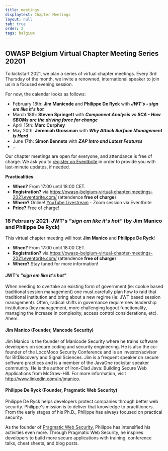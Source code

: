 ```yaml
---
title: meetings
displaytext: Chapter Meetings
layout: null
tab: true
order: 2
tags: belgium
---
```

## OWASP Belgium Virtual Chapter Meeting Series 20201
To kickstart 2021, we plan a series of virtual chapter meetings. Every 3rd Thursday of the month, we invite a renowned, international speaker to join us in a focused evening session.

For now, the calendar looks as follows:
* February 18th: **Jim Manicode** and **Philippe De Ryck** with ***JWT's  - sign em like it's hot***
* March 18th: **Steven Springett** with ***Component Analysis vs SCA - How SBOMs are the driving force for change***
* April 15th: **Marc Curphey**
* May 20th: **Jeremiah Grossman** with ***Why Attack Surface Management is Hard***
* June 17th: **Simon Bennets** with ***ZAP Intro and Latest Features***
* ...

Our chapter meetings are open for everyone, and attendance is free of charge. We ask you to [register on Eventbrite](https://owasp-belgium-virtual-chapter-meetings-2021.eventbrite.com/) in order to provide you with last-minute updates, if needed.

**Practicalities**:
* **When?** From 17:00 until 18:00 CET.
* **Registration?** via <https://owasp-belgium-virtual-chapter-meetings-2021.eventbrite.com/> (attendence **free of charge**)
* **Where?** Online! [YouTube Livestream](https://www.youtube.com/watch?v=yZoF2wNG78c) - Zoom session via Eventbrite
* **Price?** Free of charge!

### 18 February 2021: JWT's *"sign em like it's hot"* (by Jim Manico and Philippe De Ryck)
This virtual chapter meeting will host **Jim Manico** and **Philippe De Ryck**!
* **When?** From 17:00 until 18:00 CET.
* **Registration?** via <https://owasp-belgium-virtual-chapter-meetings-2021.eventbrite.com/> (attendence **free of charge**)
* **Where?** Stay tuned for more information!

#### JWT's *"sign em like it's hot"*

When needing to overtake an existing form of government (ie: cookie based traditional session management) one must carefully plan how to raid that traditional institution and bring about a new regime (ie: JWT based session management). Often, radical shifts in governance require new leadership institutions (key management, more challenging logout functionality, managing the increase in complexity, access control considerations, etc). Ahem.

#### Jim Manico (Founder, Mancode Security)
Jim Manico is the founder of Manicode Security where he trains software developers on secure coding and security engineering. He is also the co-founder of the LocoMoco Security Conference and is an investor/advisor for BitDiscovery and Signal Sciences. Jim is a frequent speaker on secure software practices and is a member of the JavaOne rockstar speaker community. He is the author of Iron-Clad Java: Building Secure Web Applications from McGraw-Hill. For more information, visit <http://www.linkedin.com/in/jmanico>.

#### Philippe De Ryck (Founder, Pragmatic Web Security)
Philippe De Ryck helps developers protect companies through better web security. Philippe's mission is to deliver that knowledge to practitioners. From the early stages of his Ph.D., Philippe has always focused on practical security.

As the founder of [Pragmatic Web Security](https://pragmaticwebsecurity.com), Philippe has intensified his activities even more. Through Pragmatic Web Security, he inspires developers to build more secure applications with training, conference talks, cheat sheets, and blog posts.
